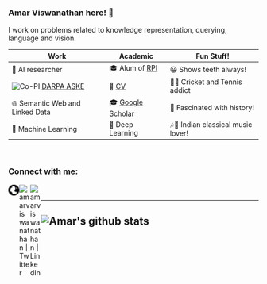 ### Amar Viswanathan here! 👋

I work on problems related to knowledge representation, querying, language and vision.

<!--
**amarviswanathan/amarviswanathan** is a ✨ _special_ ✨ repository because its `README.md` (this file) appears on your GitHub profile.

Here are some ideas to get you started:

- 🔭 I’m currently working on ...
- 🌱 I’m currently learning ...
- 👯 I’m looking to collaborate on ...
- 🤔 I’m looking for help with ...
- 💬 Ask me about ...
- 📫 How to reach me: ...
- 😄 Pronouns: ...
- ⚡ Fun fact: ...

- :microscope: AI researcher
  * 🌐 Semantic Web and Linked Data
  * :notebook: Machine Learning
  * :notebook: Natural Language Processing
  * :notebook: Deep Learning
- 🎓 Alum of [RPI](https://www.rpi.edu/)
- 📜 [CV](https://amarviswanathan.github.io/files/cv-latest.pdf)

- 😀 Shows teeth always!
- 🏏🎾 Cricket and Tennis addict
- 📜 Fascinated with history!
- 🎶🎸 Indian classical music lover!

-->


| Work                       | Academic | Fun Stuff! |
|----------------------------|----------|------------|
| :microscope: AI researcher | 🎓 Alum of [RPI](https://www.rpi.edu/)         |   😀 Shows teeth always!         |
|![Co-PI](https://avatars0.githubusercontent.com/u/45823819?s=25&v=1)  [DARPA ASKE](https://github.com/deepcurator/DCC)| 📜 [CV](https://amarviswanathan.github.io/files/cv-latest.pdf)         |    🏏🎾 Cricket and Tennis addict        |
| 🌐 Semantic Web and Linked Data|  🎓 [Google Scholar](https://scholar.google.com/citations?user=1YecUQMAAAAJ&hl=en)       |  📜 Fascinated with history!          |
|:notebook: Machine Learning| :notebook: Deep Learning  |     🎶🎸 Indian classical music lover!|
<br />

### Connect with me: 

[<img align="left" alt="amarviswanathan" width="22px" src="https://raw.githubusercontent.com/iconic/open-iconic/master/svg/globe.svg" />](https://amarviswanathan.github.io/blog/)
[<img align="left" alt="amarviswanathan | Twitter" width="22px" src="https://cdn.jsdelivr.net/npm/simple-icons@v3/icons/twitter.svg" />](https://twitter.com/amarv)
[<img align="left" alt="amarviswanathan | LinkedIn" width="22px" src="https://cdn.jsdelivr.net/npm/simple-icons@v3/icons/linkedin.svg" />](https://www.linkedin.com/in/amarviswanathan/)
<br />

---
![Amar's github stats](https://github-readme-stats.vercel.app/api?username=amarviswanathan&hide=contribs,prs&show_icons=true@hide_border=true)
---
